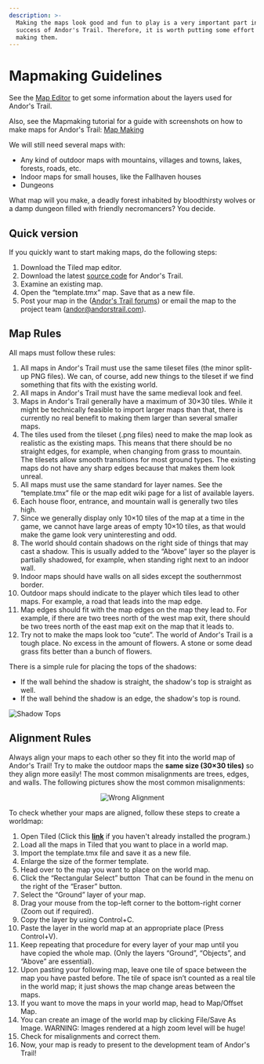 ```yaml
---
description: >-
  Making the maps look good and fun to play is a very important part in the
  success of Andor's Trail. Therefore, it is worth putting some effort into
  making them.
---
```


# Mapmaking Guidelines

See the [Map Editor](map-editor.md) to get some information about the layers used for Andor's Trail.

Also, see the Mapmaking tutorial for a guide with screenshots on how to make maps for Andor's Trail: [Map Making](map-making/)

We will still need several maps with:

* Any kind of outdoor maps with mountains, villages and towns, lakes, forests, roads, etc.
* Indoor maps for small houses, like the Fallhaven houses
* Dungeons

What map will you make, a deadly forest inhabited by bloodthirsty wolves or a damp dungeon filled with friendly necromancers? You decide.

## Quick version

If you quickly want to start making maps, do the following steps:

1. Download the Tiled map editor.
2. Download the latest [source code](https://github.com/AndorsTrailRelease/andors-trail) for Andor's Trail.
3. Examine an existing map.
4. Open the “template.tmx” map. Save that as a new file.
5. Post your map in the ([Andor's Trail forums](https://andorstrail.com)) or email the map to the project team (andor@andorstrail.com).

## Map Rules

All maps must follow these rules:

1. All maps in Andor's Trail must use the same tileset files (the minor split-up PNG files). We can, of course, add new things to the tileset if we find something that fits with the existing world.
2. All maps in Andor's Trail must have the same medieval look and feel.
3. Maps in Andor's Trail generally have a maximum of 30×30 tiles. While it might be technically feasible to import larger maps than that, there is currently no real benefit to making them larger than several smaller maps.
4. The tiles used from the tileset (.png files) need to make the map look as realistic as the existing maps. This means that there should be no straight edges, for example, when changing from grass to mountain. The tilesets allow smooth transitions for most ground types. The existing maps do not have any sharp edges because that makes them look unreal.
5. All maps must use the same standard for layer names. See the “template.tmx” file or the map edit wiki page for a list of available layers.
6. Each house floor, entrance, and mountain wall is generally two tiles high.
7. Since we generally display only 10×10 tiles of the map at a time in the game, we cannot have large areas of empty 10×10 tiles, as that would make the game look very uninteresting and odd.
8. The world should contain shadows on the right side of things that may cast a shadow. This is usually added to the “Above” layer so the player is partially shadowed, for example, when standing right next to an indoor wall.
9. Indoor maps should have walls on all sides except the southernmost border.&#x20;
10. Outdoor maps should indicate to the player which tiles lead to other maps. For example, a road that leads into the map edge.&#x20;
11. Map edges should fit with the map edges on the map they lead to. For example, if there are two trees north of the west map exit, there should be two trees north of the east map exit on the map that it leads to.&#x20;
12. Try not to make the maps look too “cute”. The world of Andor's Trail is a tough place. No excess in the amount of flowers. A stone or some dead grass fits better than a bunch of flowers.

There is a simple rule for placing the tops of the shadows:

* If the wall behind the shadow is straight, the shadow's top is straight as well.
* If the wall behind the shadow is an edge, the shadow's top is round.

![Shadow Tops](../../.gitbook/assets/shadow_tops.png)

## Alignment Rules

&#x20;Always align your maps to each other so they fit into the world map of Andor's Trail! Try to make the outdoor maps the **same size (30×30 tiles)** so they align more easily! The most common misalignments are trees, edges, and walls. The following pictures show the most common misalignments:

<div align="center"><img src="../../.gitbook/assets/alignmentmap_false.png" alt="Wrong Alignment"></div>



<div align="center"><img src="../../.gitbook/assets/alignmentmap_correct.png" alt=""></div>

To check whether your maps are aligned, follow these steps to create a worldmap:



1. Open Tiled (Click this [**link**](https://andorstrail.com/wiki/test/andors_trail_wiki/developer_section/map_making.html) if you haven't already installed the program.)
2. Load all the maps in Tiled that you want to place in a world map.
3. Import the template.tmx file and save it as a new file.
4. Enlarge the size of the former template.
5. Head over to the map you want to place on the world map.
6. Click the “Rectangular Select” button <img src="../../.gitbook/assets/selection_tool.png" alt="" data-size="original"> That can be found in the menu on the right of the “Eraser” button.
7. Select the “Ground” layer of your map.
8. Drag your mouse from the top-left corner to the bottom-right corner (Zoom out if required).
9. Copy the layer by using Control+C.
10. Paste the layer in the world map at an appropriate place (Press Control+V).
11. Keep repeating that procedure for every layer of your map until you have copied the whole map. (Only the layers “Ground”, “Objects”, and “Above” are essential).
12. Upon pasting your following map, leave one tile of space between the map you have pasted before. The tile of space isn’t counted as a real tile in the world map; it just shows the map change areas between the maps.
13. If you want to move the maps in your world map, head to Map/Offset Map.
14. You can create an image of the world map by clicking File/Save As Image. WARNING: Images rendered at a high zoom level will be huge!
15. Check for misalignments and correct them.
16. Now, your map is ready to present to the development team of Andor's Trail!
